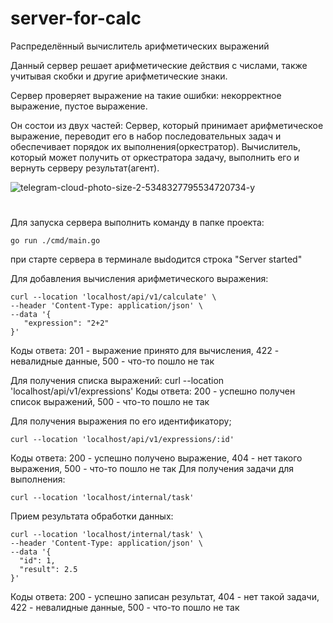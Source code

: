 # server-for-calc

Распределённый вычислитель арифметических выражений

Данный сервер решает арифметические действия с числами, также учитывая скобки и другие арифметические знаки.

Сервер проверяет выражение на такие ошибки: некорректное выражение, пустое выражение.

Он состои из двух частей:
Сервер, который принимает арифметическое выражение, переводит его в набор последовательных задач и обеспечивает порядок их выполнения(оркестратор).
Вычислитель, который может получить от оркестратора задачу, выполнить его и вернуть серверу результат(агент).


![telegram-cloud-photo-size-2-5348327795534720734-y](https://github.com/user-attachments/assets/1d0917b1-f5e6-4cfb-a7cb-936f7da1ea69)

#
Для запуска сервера выполнить команду в папке проекта:
```
go run ./cmd/main.go
```
при старте сервера в терминале выdодится строка "Server started"

Для добавления вычисления арифметического выражения:
```
curl --location 'localhost/api/v1/calculate' \
--header 'Content-Type: application/json' \
--data '{
   "expression": "2+2"
}'
```
Коды ответа: 201 - выражение принято для вычисления, 422 - невалидные данные, 500 - что-то пошло не так

Для получения списка выражений:
curl --location 'localhost/api/v1/expressions'
Коды ответа: 200 - успешно получен список выражений, 500 - что-то пошло не так

Для получения выражения по его идентификатору;
```
curl --location 'localhost/api/v1/expressions/:id'
```
Коды ответа: 200 - успешно получено выражение, 404 - нет такого выражения, 500 - что-то пошло не так
Для получения задачи для выполнения:
```
curl --location 'localhost/internal/task'
```
Прием результата обработки данных:
```
curl --location 'localhost/internal/task' \
--header 'Content-Type: application/json' \
--data '{
  "id": 1,
  "result": 2.5
}'
```
Коды ответа: 200 - успешно записан результат, 404 - нет такой задачи, 422 - невалидные данные, 500 - что-то пошло не так
